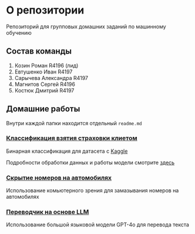 # О репозитории

Репозиторий для групповых домашних заданий по машинному обучению

## Состав команды

1. Козин Роман R4196 (лид)
2. Евтушенко Иван R4197
3. Сарычева Александра R4197
4. Магнитов Сергей R4196
5. Костюк Дмитрий R4197

## Домашние работы

Внутри каждой папки находится отдельный ```readme.md```

### [Классификация взятия страховки клиетом](https://github.com/EHAT32/ml_team_homeworks/tree/main/classification)

Бинарная классификация для датасета с [Kaggle](https://www.kaggle.com/datasets/annantkumarsingh/health-insurance-cross-sell-prediction-data/discussion/516324)

Подробности обработки данных и работы модели смотрите [здесь](https://github.com/EHAT32/ml_team_homeworks/tree/main/classification)

### [Скрытие номеров на автомобилях](https://github.com/EHAT32/ml_team_homeworks/tree/main/license-plate-removal)

Использование комьютерного зрения для замазывания номеров на автомобилях

### [Переводчик на основе LLM](https://github.com/EHAT32/ml_team_homeworks/tree/main/translator)

Использование большой языковой модели GPT-4o для перевода текста
